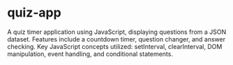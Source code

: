 # quiz-app
 A quiz timer application using JavaScript, displaying questions from a JSON dataset. Features include a countdown timer, question changer, and answer checking. Key JavaScript concepts utilized: setInterval, clearInterval, DOM manipulation, event handling, and conditional statements.
